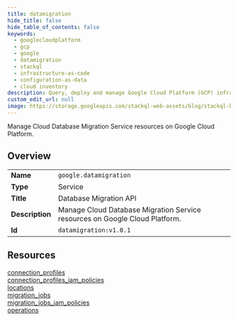 ```yaml
---
title: datamigration
hide_title: false
hide_table_of_contents: false
keywords:
  - googlecloudplatform
  - gcp
  - google
  - datamigration
  - stackql
  - infrastructure-as-code
  - configuration-as-data
  - cloud inventory
description: Query, deploy and manage Google Cloud Platform (GCP) infrastructure and resources using SQL
custom_edit_url: null
image: https://storage.googleapis.com/stackql-web-assets/blog/stackql-blog-post-featured-image.png
---
```

Manage Cloud Database Migration Service resources on Google Cloud Platform.  
    

## Overview
<table><tbody>
<tr><td><b>Name</b></td><td><code>google.datamigration</code></td></tr>
<tr><td><b>Type</b></td><td>Service</td></tr>
<tr><td><b>Title</b></td><td>Database Migration API</td></tr>
<tr><td><b>Description</b></td><td>Manage Cloud Database Migration Service resources on Google Cloud Platform.</td></tr>
<tr><td><b>Id</b></td><td><code>datamigration:v1.0.1</code></td></tr>
</tbody></table>

## Resources
<div class="row">
<div class="providerDocColumn">
<a href="/providers/google/datamigration/connection_profiles/">connection_profiles</a><br />
<a href="/providers/google/datamigration/connection_profiles_iam_policies/">connection_profiles_iam_policies</a><br />
<a href="/providers/google/datamigration/locations/">locations</a><br />
</div>
<div class="providerDocColumn">
<a href="/providers/google/datamigration/migration_jobs/">migration_jobs</a><br />
<a href="/providers/google/datamigration/migration_jobs_iam_policies/">migration_jobs_iam_policies</a><br />
<a href="/providers/google/datamigration/operations/">operations</a><br />
</div>
</div>
